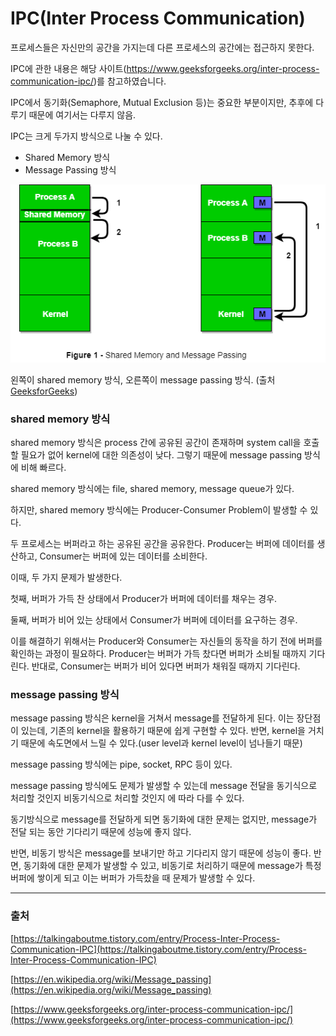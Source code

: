 # IPC(Inter Process Communication)

프로세스들은 자신만의 공간을 가지는데 다른 프로세스의 공간에는 접근하지 못한다.

IPC에 관한 내용은 해당 사이트(https://www.geeksforgeeks.org/inter-process-communication-ipc/)를 참고하였습니다.

IPC에서 동기화(Semaphore, Mutual Exclusion 등)는 중요한 부분이지만, 추후에 다루기 때문에 여기서는 다루지 않음.

IPC는 크게 두가지 방식으로 나눌 수 있다.

-   Shared Memory 방식
-   Message Passing 방식

<img src="./ipc(1).png">

왼쪽이 shared memory 방식, 오른쪽이 message passing 방식. (출처 [GeeksforGeeks](https://www.geeksforgeeks.org/inter-process-communication-ipc/))

### shared memory 방식

shared memory 방식은 process 간에 공유된 공간이 존재하며 system call을 호출할 필요가 없어 kernel에 대한 의존성이 낮다. 그렇기 때문에 message passing 방식에 비해 빠르다.

shared memory 방식에는 file, shared memory, message queue가 있다.

하지만, shared memory 방식에는 Producer-Consumer Problem이 발생할 수 있다.

두 프로세스는 버퍼라고 하는 공유된 공간을 공유한다. Producer는 버퍼에 데이터를 생산하고, Consumer는 버퍼에 있는 데이터를 소비한다.

이때, 두 가지 문제가 발생한다.

첫째, 버퍼가 가득 찬 상태에서 Producer가 버퍼에 데이터를 채우는 경우.

둘째, 버퍼가 비어 있는 상태에서 Consumer가 버퍼에 데이터를 요구하는 경우.

이를 해결하기 위해서는 Producer와 Consumer는 자신들의 동작을 하기 전에 버퍼를 확인하는 과정이 필요하다. Producer는 버퍼가 가득 찼다면 버퍼가 소비될 때까지 기다린다. 반대로, Consumer는 버퍼가 비어 있다면 버퍼가 채워질 때까지 기다린다.

### message passing 방식

message passing 방식은 kernel을 거쳐서 message를 전달하게 된다. 이는 장단점이 있는데, 기존의 kernel을 활용하기 때문에 쉽게 구현할 수 있다. 반면, kernel을 거치기 때문에 속도면에서 느릴 수 있다.(user level과 kernel level이 넘나들기 때문)

message passing 방식에는 pipe, socket, RPC 등이 있다.

message passing 방식에도 문제가 발생할 수 있는데 message 전달을 동기식으로 처리할 것인지 비동기식으로 처리할 것인지 에 따라 다를 수 있다.

동기방식으로 message를 전달하게 되면 동기화에 대한 문제는 없지만, message가 전달 되는 동안 기다리기 때문에 성능에 좋지 않다.

반면, 비동기 방식은 message를 보내기만 하고 기다리지 않기 때문에 성능이 좋다. 반면, 동기화에 대한 문제가 발생할 수 있고, 비동기로 처리하기 때문에 message가 특정 버퍼에 쌓이게 되고 이는 버퍼가 가득찼을 때 문제가 발생할 수 있다.

---

### 출처

[https://talkingaboutme.tistory.com/entry/Process-Inter-Process-Communication-IPC](https://talkingaboutme.tistory.com/entry/Process-Inter-Process-Communication-IPC)

[https://en.wikipedia.org/wiki/Message_passing](https://en.wikipedia.org/wiki/Message_passing)

[https://www.geeksforgeeks.org/inter-process-communication-ipc/](https://www.geeksforgeeks.org/inter-process-communication-ipc/)
